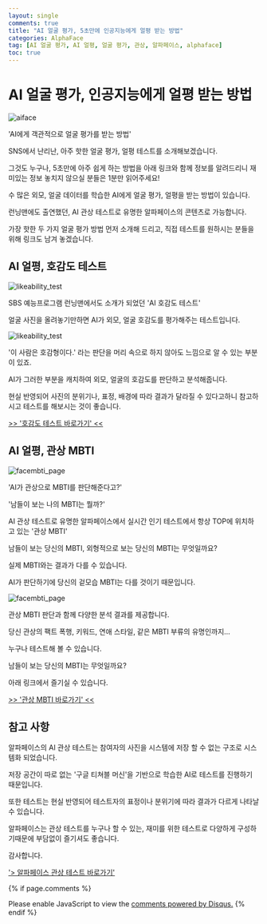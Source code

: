 ```yaml
---
layout: single
comments: true
title: "AI 얼굴 평가, 5초만에 인공지능에게 얼평 받는 방법"
categories: AlphaFace
tag: [AI 얼굴 평가, AI 얼평, 얼굴 평가, 관상, 알파페이스, alphaface]
toc: true
---
```



  <!-- Google addsense -->
  <script async src="https://pagead2.googlesyndication.com/pagead/js/adsbygoogle.js?client=ca-pub-2367691231152778"
    crossorigin="anonymous"></script>
  <!-- 상단 2개 -->
  <ins class="adsbygoogle" style="display:block" data-ad-client="ca-pub-2367691231152778" data-ad-slot="7442206282"
    data-ad-format="auto" data-full-width-responsive="true"></ins>
  <script>
    (adsbygoogle = window.adsbygoogle || []).push({});
  </script>


# AI 얼굴 평가, 인공지능에게 얼평 받는 방법

![aiface](/assets/img/40-1.jpg)

'AI에게 객관적으로 얼굴 평가를 받는 방법'

SNS에서 난리난, 아주 핫한 얼굴 평가, 얼평 테스트를 소개해보겠습니다.

그것도 누구나, 5초만에 아주 쉽게 하는 방법을 아래 링크와 함께 정보를 알려드리니 재미있는 정보 놓치지 않으실 분들은 1분만 읽어주세요!

수 많은 외모, 얼굴 데이터를 학습한 AI에게 얼굴 평가, 얼평을 받는 방법이 있습니다.

런닝맨에도 출연했던, AI 관상 테스트로 유명한 알파페이스의 콘텐츠로 가능합니다.

가장 핫한 두 가지 얼굴 평가 방법 먼저 소개해 드리고, 직접 테스트를 원하시는 분들을 위해 링크도 남겨 놓겠습니다.


## AI 얼평, 호감도 테스트

![likeability_test](/assets/img/30-1.jpg)

SBS 예능프로그램 런닝맨에서도 소개가 되었던 'AI 호감도 테스트'

얼굴 사진을 올려놓기만하면 AI가 외모, 얼굴 호감도를 평가해주는 테스트입니다.

![likeability_test](/assets/img/36-4.jpg)

'이 사람은 호감형이다.' 라는 판단을 머리 속으로 하지 않아도 느낌으로 알 수 있는 부분이 있죠.

AI가 그러한 부분을 캐치하여 외모, 얼굴의 호감도를 판단하고 분석해줍니다.

현실 반영되어 사진의 분위기나, 표정, 배경에 따라 결과가 달라질 수 있다고하니 참고하시고 테스트를 해보시는 것이 좋습니다.


<a href="https://alphaface-ai.com/likeabilitytest/">>> '호감도 테스트 바로가기' <<</a>



## AI 얼평, 관상 MBTI

![facembti_page](/assets/img/40-2.jpg)

'AI가 관상으로 MBTI를 판단해준다고?'

'남들이 보는 나의 MBTI는 뭘까?'

AI 관상 테스트로 유명한 알파페이스에서 실시간 인기 테스트에서 항상 TOP에 위치하고 있는 '관상 MBTI'

남들이 보는 당신의 MBTI, 외형적으로 보는 당신의 MBTI는 무엇일까요?

실제 MBTI와는 결과가 다를 수 있습니다.

AI가 판단하기에 당신의 겉모습 MBTI는 다를 것이기 때문입니다.


![facembti_page](/assets/img/40-3.jpg)

관상 MBTI 판단과 함께 다양한 분석 결과를 제공합니다.

당신 관상의 팩트 폭행, 키워드, 연애 스타일, 같은 MBTI 부류의 유명인까지...

누구나 테스트해 볼 수 있습니다.

남들이 보는 당신의 MBTI는 무엇일까요?

아래 링크에서 즐기실 수 있습니다.

<a href="https://alphaface-ai.com/facembti/">>> '관상 MBTI 바로가기' <<</a>



## 참고 사항

알파페이스의 AI 관상 테스트는 참여자의 사진을 시스템에 저장 할 수 없는 구조로 시스템화 되었습니다.

저장 공간이 따로 없는 '구글 티쳐블 머신'을 기반으로 학습한 AI로 테스트를 진행하기 때문입니다.

또한 테스트는 현실 반영되어 테스트자의 표정이나 분위기에 따라 결과가 다르게 나타날 수 있습니다.

알파페이스는 관상 테스트를 누구나 할 수 있는, 재미를 위한 테스트로 다양하게 구성하기때문에 부담없이 즐기셔도 좋습니다.

감사합니다.

<a href="https://alphaface-ai.com/">'> 알파페이스 관상 테스트 바로가기'</a>


  <!-- Google addsense -->
  <script async src="https://pagead2.googlesyndication.com/pagead/js/adsbygoogle.js?client=ca-pub-2367691231152778"
    crossorigin="anonymous"></script>
  <!-- alphaface.footer.add -->
  <ins class="adsbygoogle" style="display:block" data-ad-client="ca-pub-2367691231152778" data-ad-slot="8141421734"
    data-ad-format="auto" data-full-width-responsive="true"></ins>
  <script>
    (adsbygoogle = window.adsbygoogle || []).push({});
  </script>


{% if page.comments %}
<div id="disqus_thread"></div>
<script>
    /**
    *  RECOMMENDED CONFIGURATION VARIABLES: EDIT AND UNCOMMENT THE SECTION BELOW TO INSERT DYNAMIC VALUES FROM YOUR PLATFORM OR CMS.
    *  LEARN WHY DEFINING THESE VARIABLES IS IMPORTANT: https://disqus.com/admin/universalcode/#configuration-variables    */
    
    var disqus_config = function () {
    this.page.url = "{{ page.url | absolute_url }};";  // Replace PAGE_URL with your page's canonical URL variable
    this.page.identifier = "{{ page.id }}";; // Replace PAGE_IDENTIFIER with your page's unique identifier variable
    };
    
    (function() { // DON'T EDIT BELOW THIS LINE
    var d = document, s = d.createElement('script');
    s.src = 'https://alphafaceblog.disqus.com/embed.js';
    s.setAttribute('data-timestamp', +new Date());
    (d.head || d.body).appendChild(s);
    })();
</script>
<noscript>Please enable JavaScript to view the <a href="https://disqus.com/?ref_noscript">comments powered by Disqus.</a></noscript>
{% endif %}